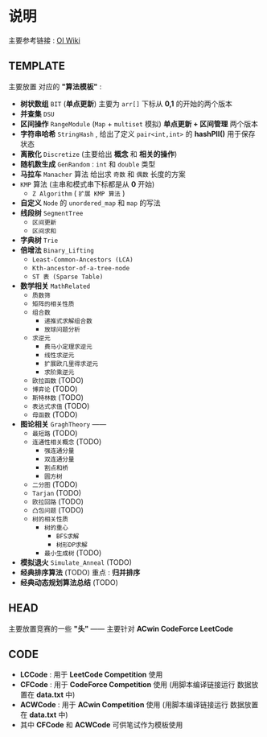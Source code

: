 # 说明

主要参考链接 : [OI Wiki](https://oi-wiki.org/)

## TEMPLATE

主要放置 对应的 **"算法模板"** :

- **树状数组** `BIT`  (**单点更新**) 主要为 `arr[]` 下标从 **0,1** 的开始的两个版本
- **并查集** `DSU`
- **区间操作** `RangeModule`  (`Map` + `multiset` 模拟) **单点更新 + 区间管理** 两个版本
- **字符串哈希** `StringHash` , 给出了定义 `pair<int,int>` 的 **hashPII()** 用于保存状态
- **离散化** `Discretize` (主要给出 **概念** 和 **相关的操作**)
- **随机数生成** `GenRandom` : `int` 和 `double` 类型
- **马拉车** `Manacher` 算法 给出求 `奇数` 和 `偶数` 长度的方案
- `KMP` 算法 (主串和模式串下标都是从 **0** 开始)
  - `Z Algorithm` ( `扩展 KMP 算法` )
- **自定义** `Node` 的 `unordered_map` 和 `map` 的写法
- **线段树** `SegmentTree`
  - `区间更新`
  - `区间求和`
- **字典树** `Trie`
- **倍增法** `Binary_Lifting`
  - `Least-Common-Ancestors (LCA)`
  - `Kth-ancestor-of-a-tree-node`
  - `ST 表 (Sparse Table)`
- **数学相关** `MathRelated`
  - `质数筛`
  - `矩阵的相关性质`
  - `组合数`
    - `递推式求解组合数`
    - `放球问题分析`
  - `求逆元`
    - `费马小定理求逆元`
    - `线性求逆元`
    - `扩展欧几里得求逆元`
    - `求阶乘逆元`
  - `欧拉函数` (TODO)
  - `博弈论` (TODO)
  - `斯特林数` (TODO)
  - `表达式求值` (TODO)
  - `母函数` (TODO)
- **图论相关** `GraghTheory` ——
  - `最短路` (TODO)
  - `连通性相关概念` (TODO)
    - `强连通分量`
    - `双连通分量`
    - `割点和桥`
    - `圆方树`
  - `二分图` (TODO)
  - `Tarjan` (TODO)
  - `欧拉回路` (TODO)
  - `凸包问题` (TODO)
  - `树的相关性质`
    - `树的重心`
      - `BFS求解`
      - `树形DP求解`
    - `最小生成树` (TODO)
- **模拟退火** `Simulate_Anneal` (TODO)
- **经典排序算法** (TODO) 重点 : **归并排序**
- **经典动态规划算法总结** (TODO)

## HEAD

主要放置竞赛的一些 **"头"** —— 主要针对 **ACwin CodeForce LeetCode**

## CODE

- **LCCode** : 用于 **LeetCode Competition** 使用
- **CFCode** : 用于 **CodeForce Competition** 使用 (用脚本编译链接运行 数据放置在 **data.txt** 中)
- **ACWCode** : 用于 **ACwin Competition** 使用 (用脚本编译链接运行 数据放置在 **data.txt** 中)
- 其中 **CFCode** 和 **ACWCode** 可供笔试作为模板使用
